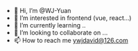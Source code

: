 - 👋 Hi, I’m @WJ-Yuan
- 👀 I’m interested in frontend (vue, react...)
- 🌱 I’m currently learning ..
- 💞️ I’m looking to collaborate on ...
- 📫 How to reach me ywjdavid@126.com
